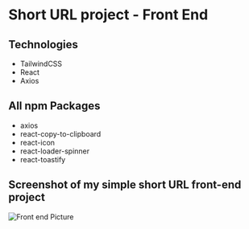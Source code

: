 # Short URL project - Front End

## Technologies
- TailwindCSS
- React
- Axios

## All npm Packages
- axios
- react-copy-to-clipboard
- react-icon
- react-loader-spinner
- react-toastify

## Screenshot of my simple short URL front-end project
![Front end Picture](https://i.ibb.co/2g36Lkf/shortURL.png)
